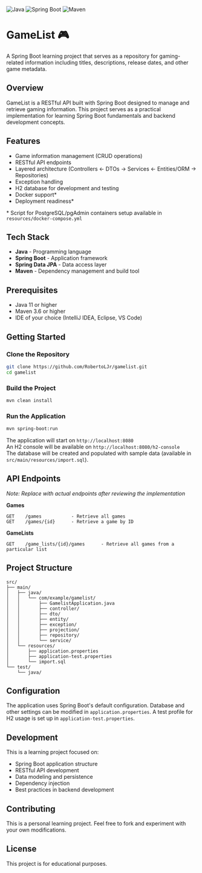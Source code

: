 ![Java](https://img.shields.io/badge/Java-17%2B-orange?style=flat-square&logo=openjdk)
![Spring Boot](https://img.shields.io/badge/Spring%20Boot-3.0%2B-brightgreen?style=flat-square&logo=springboot)
![Maven](https://img.shields.io/badge/Maven-3.8%2B-C71A36?style=flat-square&logo=apachemaven)

# GameList 🎮

A Spring Boot learning project that serves as a repository for gaming-related information including titles, descriptions, release dates, and other game metadata.

## Overview

GameList is a RESTful API built with Spring Boot designed to manage and retrieve gaming information. This project serves as a practical implementation for learning Spring Boot fundamentals and backend development concepts.

## Features

- Game information management (CRUD operations)
- RESTful API endpoints
- Layered architecture (Controllers <- DTOs -> Services <- Entities/ORM -> Repositories)
- Exception handling
- H2 database for development and testing
- Docker support*
- Deployment readiness*

\* Script for PostgreSQL/pgAdmin containers setup available in `resources/docker-compose.yml`

## Tech Stack

- **Java** - Programming language
- **Spring Boot** - Application framework
- **Spring Data JPA** - Data access layer
- **Maven** - Dependency management and build tool

## Prerequisites

- Java 11 or higher
- Maven 3.6 or higher
- IDE of your choice (IntelliJ IDEA, Eclipse, VS Code)

## Getting Started

### Clone the Repository
```bash
git clone https://github.com/RobertoLJr/gamelist.git
cd gamelist
```

### Build the Project
```bash
mvn clean install
```

### Run the Application
```bash
mvn spring-boot:run
```

The application will start on `http://localhost:8080`  
An H2 console will be available on `http://localhost:8080/h2-console`  
The database will be created and populated with sample data (available in `src/main/resources/import.sql`).

## API Endpoints

*Note: Replace with actual endpoints after reviewing the implementation*

**Games**
```
GET    /games           - Retrieve all games
GET    /games/{id}      - Retrieve a game by ID
```

**GameLists**

```
GET    /game_lists/{id}/games      - Retrieve all games from a particular list
```

## Project Structure

```
src/
├── main/
│   ├── java/
│   │   └── com/example/gamelist/
│   │       ├── GamelistApplication.java
│   │       ├── controller/
│   │       ├── dto/
│   │       ├── entity/
│   │       ├── exception/
│   │       ├── projection/
│   │       ├── repository/
│   │       └── service/
│   └── resources/
│       ├── application.properties
│       ├── application-test.properties
│       └── import.sql
└── test/
    └── java/
```

## Configuration

The application uses Spring Boot's default configuration. Database and other settings can be modified in `application.properties`.
A test profile for H2 usage is set up in `application-test.properties`.

## Development

This is a learning project focused on:
- Spring Boot application structure
- RESTful API development
- Data modeling and persistence
- Dependency injection
- Best practices in backend development

## Contributing

This is a personal learning project. Feel free to fork and experiment with your own modifications.

## License

This project is for educational purposes.
